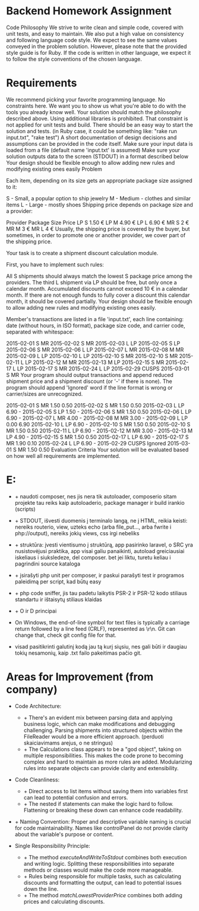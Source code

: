 # Backend Homework Assignment

Code Philosophy
We strive to write clean and simple code, covered with unit tests, and easy to maintain. We also put a high value on consistency and following language code style. We expect to see the same values conveyed in the problem solution. However, please note that the provided style guide is for Ruby. If the code is written in other language, we expect it to follow the style conventions of the chosen language.

# Requirements

We recommend picking your favorite programming language. No constraints here. We want you to show us what you're able to do with the tools you already know well.
Your solution should match the philosophy described above.
Using additional libraries is prohibited. That constraint is not applied for unit tests and build.
There should be an easy way to start the solution and tests. (in Ruby case, it could be something like: "rake run input.txt", "rake test")
A short documentation of design decisions and assumptions can be provided in the code itself.
Make sure your input data is loaded from a file (default name 'input.txt' is assumed)
Make sure your solution outputs data to the screen (STDOUT) in a format described below
Your design should be flexible enough to allow adding new rules and modifying existing ones easily
Problem

Each item, depending on its size gets an appropriate package size assigned to it:

S - Small, a popular option to ship jewelry
M - Medium - clothes and similar items
L - Large - mostly shoes
Shipping price depends on package size and a provider:

Provider Package Size Price
LP S 1.50 €
LP M 4.90 €
LP L 6.90 €
MR S 2 €
MR M 3 €
MR L 4 €
Usually, the shipping price is covered by the buyer, but sometimes, in order to promote one or another provider, we cover part of the shipping price.

Your task is to create a shipment discount calculation module.

First, you have to implement such rules:

All S shipments should always match the lowest S package price among the providers.
The third L shipment via LP should be free, but only once a calendar month.
Accumulated discounts cannot exceed 10 € in a calendar month. If there are not enough funds to fully cover a discount this calendar month, it should be covered partially.
Your design should be flexible enough to allow adding new rules and modifying existing ones easily.

Member's transactions are listed in a file 'input.txt', each line containing: date (without hours, in ISO format), package size code, and carrier code, separated with whitespace:

2015-02-01 S MR
2015-02-02 S MR
2015-02-03 L LP
2015-02-05 S LP
2015-02-06 S MR
2015-02-06 L LP
2015-02-07 L MR
2015-02-08 M MR
2015-02-09 L LP
2015-02-10 L LP
2015-02-10 S MR
2015-02-10 S MR
2015-02-11 L LP
2015-02-12 M MR
2015-02-13 M LP
2015-02-15 S MR
2015-02-17 L LP
2015-02-17 S MR
2015-02-24 L LP
2015-02-29 CUSPS
2015-03-01 S MR
Your program should output transactions and append reduced shipment price and a shipment discount (or '-' if there is none). The program should append 'Ignored' word if the line format is wrong or carrier/sizes are unrecognized.

2015-02-01 S MR 1.50 0.50
2015-02-02 S MR 1.50 0.50
2015-02-03 L LP 6.90 -
2015-02-05 S LP 1.50 -
2015-02-06 S MR 1.50 0.50
2015-02-06 L LP 6.90 -
2015-02-07 L MR 4.00 -
2015-02-08 M MR 3.00 -
2015-02-09 L LP 0.00 6.90
2015-02-10 L LP 6.90 -
2015-02-10 S MR 1.50 0.50
2015-02-10 S MR 1.50 0.50
2015-02-11 L LP 6.90 -
2015-02-12 M MR 3.00 -
2015-02-13 M LP 4.90 -
2015-02-15 S MR 1.50 0.50
2015-02-17 L LP 6.90 -
2015-02-17 S MR 1.90 0.10
2015-02-24 L LP 6.90 -
2015-02-29 CUSPS Ignored
2015-03-01 S MR 1.50 0.50
Evaluation Criteria
Your solution will be evaluated based on how well all requirements are implemented.

# E:

-   \+ naudoti composer, nes jis nera tik autoloader, composerio sitam projekte tau reiks kaip autoloaderio, package manager ir build irankio (scripts)
-   \+ STDOUT, išvesti duomenis į terminalo langą, ne į HTML, reikia keisti: nereiks routerio, view, uzteks echo (arba file_put..., arba fwrite i php://output), nereiks jokių views, css irgi nebeliks
-   \+ struktūra: įvesti vientisumo į struktūrą, app pasirinko laravel, o SRC yra nusistovėjusi praktika, app visai galiu panaikinti, autoload greiciausiai iskeliaus i siuksledeze, del composer. bet jei liktu, turetu keliau i pagrindini source kataloga
-   \+ įsirašyti php unit per composer, ir paskui parašyti test ir programos paleidimą per script, kad būtų easy
-   \+ php code sniffer, jis tau padetu laikytis PSR-2 ir PSR-12 kodo stiliaus standartu ir ištaisytų stiliaus klaidas
-   \+ O ir D principai

-   On Windows, the end-of-line symbol for text files is typically a carriage return followed by a line feed (CRLF), represented as \r\n. Git can change that, check git config file for that.

-   visad pasitikrinti galutinį kodą jau tą kurį siųsiu, nes gali būti ir daugiau tokių nesamonių, kaip .txt failo pakeitimas pačio git.

# Areas for Improvement (from company)

-   Code Architecture:

    -   \+ There's an evident mix between parsing data and applying business logic, which can make modifications and debugging challenging. Parsing shipments into structured objects within the FileReader would be a more efficient approach. (perduoti skaiciavimams arejus, o ne stringus)
    -   \+ The Calculations class appears to be a "god object", taking on multiple responsibilities. This makes the code prone to becoming complex and hard to maintain as more rules are added. Modularizing rules into separate objects can provide clarity and extensibility.

-   Code Cleanliness:

    -   \+ Direct access to list items without saving them into variables first can lead to potential confusion and errors.
    -   \+ The nested if statements can make the logic hard to follow. Flattening or breaking these down can enhance code readability.

-   \+ Naming Convention: Proper and descriptive variable naming is crucial for code maintainability. Names like controlPanel do not provide clarity about the variable's purpose or content.

-   Single Responsibility Principle:

    -   \+ The method _executeAndWriteToStdout_ combines both execution and writing logic. Splitting these responsibilities into separate methods or classes would make the code more manageable.
    -   \+ Rules being responsible for multiple tasks, such as calculating discounts and formatting the output, can lead to potential issues down the line.
    -   \+ The method _matchLowestProviderPrice_ combines both adding prices and calculating discounts.

